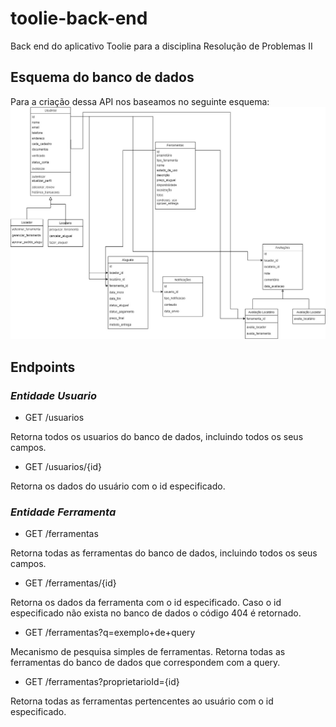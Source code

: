 # toolie-back-end

Back end do aplicativo Toolie para a disciplina Resolução de Problemas II

## Esquema do banco de dados

Para a criação dessa API nos baseamos no seguinte esquema:
![Esquema do banco de dados](esquema-bd.jpeg)

## Endpoints
 
### *Entidade Usuario*

- GET /usuarios

Retorna todos os usuarios do banco de dados, incluindo todos os seus campos.

- GET /usuarios/{id}

Retorna os dados do usuário com o id especificado.

### *Entidade Ferramenta*

- GET /ferramentas

Retorna todas as ferramentas do banco de dados, incluindo todos os seus campos.

- GET /ferramentas/{id}

Retorna os dados da ferramenta com o id especificado. 
Caso o id especificado não exista no banco de dados o código 404 é retornado.

- GET /ferramentas?q=exemplo+de+query

Mecanismo de pesquisa simples de ferramentas.
Retorna todas as ferramentas do banco de dados que correspondem com a query.

- GET /ferramentas?proprietarioId={id}

Retorna todas as ferramentas pertencentes ao usuário com o id especificado.